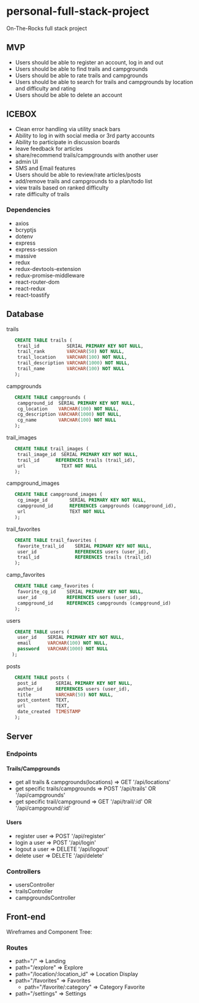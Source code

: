 # personal-full-stack-project
On-The-Rocks full stack project


## MVP
- Users should be able to register an account, log in and out
- Users should be able to find trails and campgrounds
- Users should be able to rate trails and campgrounds
- Users should be able to search for trails and campgrounds by location and difficulty and rating
- Users should be able to delete an account

## ICEBOX
- Clean error handling via utility snack bars
- Ability to log in with social media or 3rd party accounts
- Ability to participate in discussion boards
- leave feedback for articles
- share/recommend trails/campgrounds with another user
- admin UI
- SMS and Email features
- Users should be able to review/rate articles/posts
- add/remove trails and campgrounds to a plan/todo list
- view trails based on ranked difficulty
- rate difficulty of trails


### Dependencies
- axios
- bcryptjs
- dotenv
- express
- express-session
- massive
- redux
- redux-devtools-extension
- redux-promise-middleware
- react-router-dom
- react-redux
- react-toastify


## Database

trails
```SQL
   CREATE TABLE trails (
    trail_id          SERIAL PRIMARY KEY NOT NULL,
    trail_rank        VARCHAR(50) NOT NULL,
    trail_location    VARCHAR(100) NOT NULL,
    trail_description VARCHAR(1000) NOT NULL,
    trail_name        VARCHAR(100) NOT NULL
   ); 
```

campgrounds
```SQL
   CREATE TABLE campgrounds (
    campground_id  SERIAL PRIMARY KEY NOT NULL,
    cg_location    VARCHAR(100) NOT NULL,
    cg_description VARCHAR(1000) NOT NULL,
    cg_name        VARCHAR(100) NOT NULL
   ); 
```

trail_images
```SQL
   CREATE TABLE trail_images (
    trail_image_id  SERIAL PRIMARY KEY NOT NULL,
    trail_id      REFERENCES trails (trail_id),
    url             TEXT NOT NULL
   );
```

campground_images
```SQL
   CREATE TABLE campground_images (
    cg_image_id        SERIAL PRIMARY KEY NOT NULL,
    campground_id      REFERENCES campgrounds (campground_id),
    url                TEXT NOT NULL
   );
```

trail_favorites
```SQL
   CREATE TABLE trail_favorites (
    favorite_trail_id    SERIAL PRIMARY KEY NOT NULL,
    user_id              REFERENCES users (user_id),
    trail_id             REFERENCES trails (trail_id)
   );
```

camp_favorites
```SQL
   CREATE TABLE camp_favorites (
    favorite_cg_id    SERIAL PRIMARY KEY NOT NULL,
    user_id           REFERENCES users (user_id),
    campground_id     REFERENCES campgrounds (campground_id)
   );
```



users
```SQL
   CREATE TABLE users (
    user_id    SERIAL PRIMARY KEY NOT NULL,
    email      VARCHAR(100) NOT NULL,
    password   VARCHAR(1000) NOT NULL
  ); 
```

posts
```SQL
   CREATE TABLE posts (
    post_id       SERIAL PRIMARY KEY NOT NULL,
    author_id     REFERENCES users (user_id),
    title         VARCHAR(50) NOT NULL,
    post_content  TEXT,
    url           TEXT,
    date_created  TIMESTAMP
   );
```


## Server

### Endpoints

#### Trails/Campgrounds
- get all trails & campgrounds(locations) => GET '/api/locations'
- get specific trails/campgrounds => POST '/api/trails' OR '/api/campgrounds'
- get specific trail/campground => GET '/api/trail/:id' OR '/api/campground/:id'


#### Users
- register user => POST '/api/register'
- login a user => POST '/api/login'
- logout a user => DELETE '/api/logout'
- delete user => DELETE '/api/delete'


### Controllers
- usersController
- trailsController
- campgroundsController


## Front-end

Wireframes and Component Tree:


### Routes

- path="/" => Landing
- path="/explore" => Explore
- path="/location/:location_id" => Location Display
- path="/favorites" => Favorites
   - path="/favorite/:category" => Category Favorite
- path="/settings" => Settings
